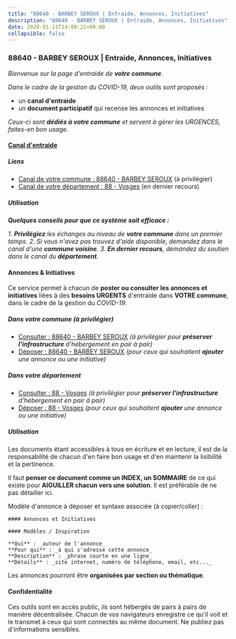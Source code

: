 ```yaml
---
title: "88640 - BARBEY SEROUX | Entraide, Annonces, Initiatives"
description: "88640 - BARBEY SEROUX | Entraide, Annonces, Initiatives"
date: 2020-01-11T14:09:21+09:00
collapsible: false
---
```


### 88640 - BARBEY SEROUX | Entraide, Annonces, Initiatives

_Bienvenue sur la page d'entraide de **votre commune**_.

_Dans le cadre de la gestion du COVID-19, deux outils sont proposés :_

- un **canal d'entraide**
- un **document participatif** qui recense les annonces et initiatives

_Ceux-ci sont **dédiés à votre commune** et servent à gérer les URGENCES, faites-en bon usage._

#### [Canal d'entraide](https://entraide.stopcoronavirus.tech/#/channel/88640_barbey-seroux)

##### Liens

- [Canal de votre commune : 88640 	- BARBEY SEROUX](https://entraide.stopcoronavirus.tech/#/channel/88640_barbey-seroux) (à privilégier)
- [Canal de votre département : 88 	- Vosges](https://entraide.stopcoronavirus.tech/#/channel/88_vosges) (en dernier recours)

##### Utilisation

_**Quelques conseils pour que ce système soit efficace :**_

_1. **Privilégiez** les échanges au niveau de **votre commune** dans un premier temps._
_2. Si vous n'avez pas trouvez d'aide disponible, demandez dans le canal d'une **commune voisine**._
_3. **En dernier recours**, demandez du soutien dans le canal du **département**._

#### Annonces & Initiatives


Ce service permet à chacun de **poster ou consulter les annonces et initiatives** liées à des **besoins
URGENTS** d'entraide dans **VOTRE commune**, dans le cadre de la gestion du _COVID-19_.

##### Dans votre commune (à privilégier)

- [Consulter : 88640 	- BARBEY SEROUX](https://docs.stopcoronavirus.tech/#/r/markdown/88640_barbey-seroux/4XTTMGujpnG6Q9cKc3Nqj2HaKyn8sgQE6Ew7bNPFezEk2YSeq) _(à privilégier pour **préserver l'infrastructure** d'hébergement en pair à pair)_
- [Déposer : 88640 	- BARBEY SEROUX](https://docs.stopcoronavirus.tech/#/w/markdown/88640_barbey-seroux/4XTTMGujpnG6Q9cKc3Nqj2HaKyn8sgQE6Ew7bNPFezEk2YSeq-K3TgTcr8CcpZWjdisVL3A2mffFMuWe2EHttCeQUfgkJ8GMMZPVXUBZBb8hszuDZCjW4WaLV4dJ5jiGatzY1mnqHTQpruGo2z5ii4M9nnxYSgZGB4KeA6CtJnXnVSRZRAAnV5bkDB) _(pour ceux qui souhaitent **ajouter** une annonce ou une initiative)_

##### Dans votre département

- [Consulter : 88 	- Vosges](https://docs.stopcoronavirus.tech/#/r/markdown/88_vosges/4XTTM5gGPXdoMfm9p5dc9sEwn3JS776cHSw64JYpD4AKnKgyh) _(à privilégier pour **préserver l'infrastructure** d'hébergement en pair à pair)_
- [Déposer : 88 	- Vosges](https://docs.stopcoronavirus.tech/#/w/markdown/88_vosges/4XTTM5gGPXdoMfm9p5dc9sEwn3JS776cHSw64JYpD4AKnKgyh-K3TgUjEFywcTUHQwfrd2vcZqhoXLakdoQGFv4iriv1FKkvQkBsudnBxafkQDfPcxTDRHN5T6bYyganuvcakuKenYoB5mPLKqUBjNMwpn75GQVixUmzXGkneDufRSqDthC8iyXi1Z) _(pour ceux qui souhaitent **ajouter** une annonce ou une initiative)_


##### Utilisation

Les documents étant accessibles à tous en écriture et en lecture, il est de la
responsabilité de chacun d'en faire bon usage et d'en maintenir la lisibilité
et la pertinence.

Il faut **penser ce document comme un INDEX, un SOMMAIRE** de ce qui existe
pour **AIGUILLER chacun vers une solution**. Il est préférable de ne pas détailler ici.

Modèle d'annonce à déposer et syntaxe associée (à copier/coller) :

    #### Annonces et Initiatives

    #### Modèles / Inspiration

    **Qui** : _auteur de l'annonce_
    **Pour qui** : _à qui s'adresse cette annonce_
    **Description** : _phrase courte en une ligne_
    **Détails** : _site internet, numéro de téléphone, email, etc..._


Les annonces pourront être **organisées par section ou thématique**.

#### Confidentialité

Ces outils sont en accès public, ils sont hébergés de pairs à pairs de manière décentralisée.
Chacun de vos navigateurs enregistre ce qu'il voit et le transmet à ceux qui sont connectés au même document.
Ne publiez pas d'informations sensibles.
